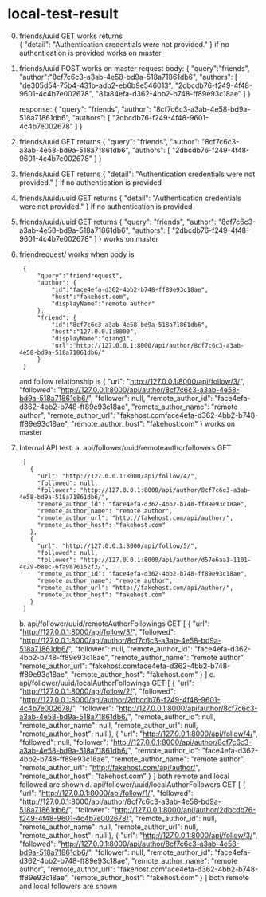 # local-test-result
0. friends/uuid GET works returns  
		{
		  "detail": "Authentication credentials were not provided."
		}
	if no authentication is provided works on master

1. friends/uuid POST works on master
	request body:
		{
			"query":"friends",
			"author":"8cf7c6c3-a3ab-4e58-bd9a-518a71861db6",
			"authors": [
			    "de305d54-75b4-431b-adb2-eb6b9e546013",
				"2dbcdb76-f249-4f48-9601-4c4b7e002678",
				"81a84efa-d362-4bb2-b748-ff89e93c18ae"
		  	]
		}

	response: 
		{
		  "query": "friends",
		  "author": "8cf7c6c3-a3ab-4e58-bd9a-518a71861db6",
		  "authors": [
		    "2dbcdb76-f249-4f48-9601-4c4b7e002678"
		  ]
		}

2. friends/uuid GET returns
		{
		  "query": "friends",
		  "author": "8cf7c6c3-a3ab-4e58-bd9a-518a71861db6",
		  "authors": [
		    "2dbcdb76-f249-4f48-9601-4c4b7e002678"
		  ]
		}
3. friends/uuid GET returns 
		{
		  "detail": "Authentication credentials were not provided."
		}
	if no authentication is provided


4. friends/uuid/uuid GET returns 
		{
		  "detail": "Authentication credentials were not provided."
		}
	if no authentication is provided
5. friends/uuid/uuid GET returns 
		{
		  "query": "friends",
		  "author": "8cf7c6c3-a3ab-4e58-bd9a-518a71861db6",
		  "authors": [
		    "2dbcdb76-f249-4f48-9601-4c4b7e002678"
		  ]
		}
	works on master

6. friendrequest/ works when body is

		{
			"query":"friendrequest",
			"author": {
				"id":"face4efa-d362-4bb2-b748-ff89e93c18ae",
				"host":"fakehost.com",
				"displayName":"remote author"
			},
			"friend": {
				"id":"8cf7c6c3-a3ab-4e58-bd9a-518a71861db6",
				"host":"127.0.0.1:8000",
				"displayName":"qiang1",
				"url":"http://127.0.0.1:8000/api/author/8cf7c6c3-a3ab-4e58-bd9a-518a71861db6/"
			}
		}

	and follow relationship is 
    {
        "url": "http://127.0.0.1:8000/api/follow/3/",
        "followed": "http://127.0.0.1:8000/api/author/8cf7c6c3-a3ab-4e58-bd9a-518a71861db6/",
        "follower": null,
        "remote_author_id": "face4efa-d362-4bb2-b748-ff89e93c18ae",
        "remote_author_name": "remote author",
        "remote_author_url": "fakehost.comface4efa-d362-4bb2-b748-ff89e93c18ae",
        "remote_author_host": "fakehost.com"
    }
    works on master

7. Internal API test: 
	a. api/follower/uuid/remoteauthorfollowers GET

		[
		  {
		    "url": "http://127.0.0.1:8000/api/follow/4/",
		    "followed": null,
		    "follower": "http://127.0.0.1:8000/api/author/8cf7c6c3-a3ab-4e58-bd9a-518a71861db6/",
		    "remote_author_id": "face4efa-d362-4bb2-b748-ff89e93c18ae",
		    "remote_author_name": "remote author",
		    "remote_author_url": "http://fakehost.com/api/author/",
		    "remote_author_host": "fakehost.com"
		  },
		  {
		    "url": "http://127.0.0.1:8000/api/follow/5/",
		    "followed": null,
		    "follower": "http://127.0.0.1:8000/api/author/d57e6aa1-1101-4c29-b8ec-6fa9876152f2/",
		    "remote_author_id": "face4efa-d362-4bb2-b748-ff89e93c18ae",
		    "remote_author_name": "remote author",
		    "remote_author_url": "http://fakehost.com/api/author/",
		    "remote_author_host": "fakehost.com"
		  }
		]
	b. api/follower/uuid/remoteAuthorFollowings GET
		[
		  {
		    "url": "http://127.0.0.1:8000/api/follow/3/",
		    "followed": "http://127.0.0.1:8000/api/author/8cf7c6c3-a3ab-4e58-bd9a-518a71861db6/",
		    "follower": null,
		    "remote_author_id": "face4efa-d362-4bb2-b748-ff89e93c18ae",
		    "remote_author_name": "remote author",
		    "remote_author_url": "fakehost.comface4efa-d362-4bb2-b748-ff89e93c18ae",
		    "remote_author_host": "fakehost.com"
		  }
		]
	c. api/follower/uuid/localAuthorFollowings GET
		[
		  {
		    "url": "http://127.0.0.1:8000/api/follow/2/",
		    "followed": "http://127.0.0.1:8000/api/author/2dbcdb76-f249-4f48-9601-4c4b7e002678/",
		    "follower": "http://127.0.0.1:8000/api/author/8cf7c6c3-a3ab-4e58-bd9a-518a71861db6/",
		    "remote_author_id": null,
		    "remote_author_name": null,
		    "remote_author_url": null,
		    "remote_author_host": null
		  },
		  {
		    "url": "http://127.0.0.1:8000/api/follow/4/",
		    "followed": null,
		    "follower": "http://127.0.0.1:8000/api/author/8cf7c6c3-a3ab-4e58-bd9a-518a71861db6/",
		    "remote_author_id": "face4efa-d362-4bb2-b748-ff89e93c18ae",
		    "remote_author_name": "remote author",
		    "remote_author_url": "http://fakehost.com/api/author/",
		    "remote_author_host": "fakehost.com"
		  }
		]
		both remote and local followed are shown
	d. api/follower/uuid/localAuthorFollowers GET
		[
		  {
		    "url": "http://127.0.0.1:8000/api/follow/1/",
		    "followed": "http://127.0.0.1:8000/api/author/8cf7c6c3-a3ab-4e58-bd9a-518a71861db6/",
		    "follower": "http://127.0.0.1:8000/api/author/2dbcdb76-f249-4f48-9601-4c4b7e002678/",
		    "remote_author_id": null,
		    "remote_author_name": null,
		    "remote_author_url": null,
		    "remote_author_host": null
		  },
		  {
		    "url": "http://127.0.0.1:8000/api/follow/3/",
		    "followed": "http://127.0.0.1:8000/api/author/8cf7c6c3-a3ab-4e58-bd9a-518a71861db6/",
		    "follower": null,
		    "remote_author_id": "face4efa-d362-4bb2-b748-ff89e93c18ae",
		    "remote_author_name": "remote author",
		    "remote_author_url": "fakehost.comface4efa-d362-4bb2-b748-ff89e93c18ae",
		    "remote_author_host": "fakehost.com"
		  }
		]
		both remote and local followers are shown

		
